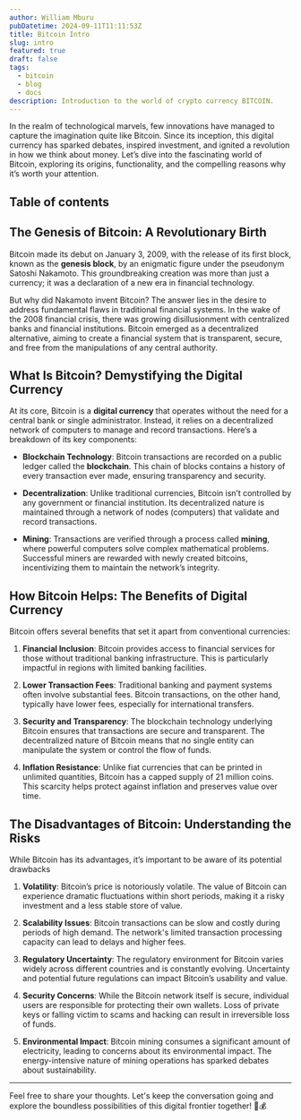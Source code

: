```yaml
---
author: William Mburu
pubDatetime: 2024-09-11T11:11:53Z
title: Bitcoin Intro
slug: intro
featured: true
draft: false
tags:
  - bitcoin
  - blog
  - docs
description: Introduction to the world of crypto currency BITCOIN.
---
```


In the realm of technological marvels, few innovations have managed to capture the imagination quite like Bitcoin. Since its inception, this digital currency has sparked debates, inspired investment, and ignited a revolution in how we think about money. Let’s dive into the fascinating world of Bitcoin, exploring its origins, functionality, and the compelling reasons why it’s worth your attention.

## Table of contents

## The Genesis of Bitcoin: A Revolutionary Birth

Bitcoin made its debut on January 3, 2009, with the release of its first block, known as the **genesis block**, by an enigmatic figure under the pseudonym Satoshi Nakamoto. This groundbreaking creation was more than just a currency; it was a declaration of a new era in financial technology.

But why did Nakamoto invent Bitcoin? The answer lies in the desire to address fundamental flaws in traditional financial systems. In the wake of the 2008 financial crisis, there was growing disillusionment with centralized banks and financial institutions. Bitcoin emerged as a decentralized alternative, aiming to create a financial system that is transparent, secure, and free from the manipulations of any central authority.

## What Is Bitcoin? Demystifying the Digital Currency

At its core, Bitcoin is a **digital currency** that operates without the need for a central bank or single administrator. Instead, it relies on a decentralized network of computers to manage and record transactions. Here’s a breakdown of its key components:

- **Blockchain Technology**: Bitcoin transactions are recorded on a public ledger called the **blockchain**. This chain of blocks contains a history of every transaction ever made, ensuring transparency and security.

- **Decentralization**: Unlike traditional currencies, Bitcoin isn’t controlled by any government or financial institution. Its decentralized nature is maintained through a network of nodes (computers) that validate and record transactions.

- **Mining**: Transactions are verified through a process called **mining**, where powerful computers solve complex mathematical problems. Successful miners are rewarded with newly created bitcoins, incentivizing them to maintain the network’s integrity.

## How Bitcoin Helps: The Benefits of Digital Currency

Bitcoin offers several benefits that set it apart from conventional currencies:

1. **Financial Inclusion**: Bitcoin provides access to financial services for those without traditional banking infrastructure. This is particularly impactful in regions with limited banking facilities.

2. **Lower Transaction Fees**: Traditional banking and payment systems often involve substantial fees. Bitcoin transactions, on the other hand, typically have lower fees, especially for international transfers.

3. **Security and Transparency**: The blockchain technology underlying Bitcoin ensures that transactions are secure and transparent. The decentralized nature of Bitcoin means that no single entity can manipulate the system or control the flow of funds.

4. **Inflation Resistance**: Unlike fiat currencies that can be printed in unlimited quantities, Bitcoin has a capped supply of 21 million coins. This scarcity helps protect against inflation and preserves value over time.

## The Disadvantages of Bitcoin: Understanding the Risks

While Bitcoin has its advantages, it’s important to be aware of its potential drawbacks

1. **Volatility**: Bitcoin’s price is notoriously volatile. The value of Bitcoin can experience dramatic fluctuations within short periods, making it a risky investment and a less stable store of value.

2. **Scalability Issues**: Bitcoin transactions can be slow and costly during periods of high demand. The network's limited transaction processing capacity can lead to delays and higher fees.

3. **Regulatory Uncertainty**: The regulatory environment for Bitcoin varies widely across different countries and is constantly evolving. Uncertainty and potential future regulations can impact Bitcoin’s usability and value.

4. **Security Concerns**: While the Bitcoin network itself is secure, individual users are responsible for protecting their own wallets. Loss of private keys or falling victim to scams and hacking can result in irreversible loss of funds.

5. **Environmental Impact**: Bitcoin mining consumes a significant amount of electricity, leading to concerns about its environmental impact. The energy-intensive nature of mining operations has sparked debates about sustainability.

---

Feel free to share your thoughts. Let's keep the conversation going and explore the boundless possibilities of this digital frontier together! 🚀💰
